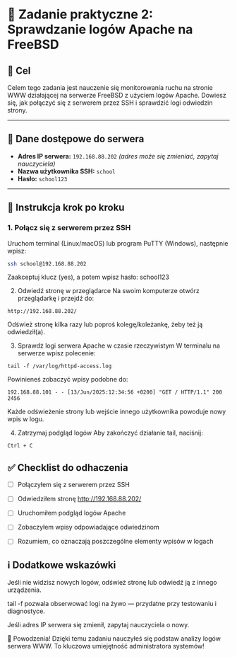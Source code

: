 # 🧪 Zadanie praktyczne 2: Sprawdzanie logów Apache na FreeBSD

## 🎯 Cel  
Celem tego zadania jest nauczenie się monitorowania ruchu na stronie WWW działającej na serwerze FreeBSD z użyciem logów Apache. Dowiesz się, jak połączyć się z serwerem przez SSH i sprawdzić logi odwiedzin strony.

---

## 🔐 Dane dostępowe do serwera

- **Adres IP serwera:** `192.168.88.202` *(adres może się zmieniać, zapytaj nauczyciela)*
- **Nazwa użytkownika SSH:** `school`
- **Hasło:** `school123`

---

## 🧭 Instrukcja krok po kroku

### 1. Połącz się z serwerem przez SSH

Uruchom terminal (Linux/macOS) lub program PuTTY (Windows), następnie wpisz:

```bash
ssh school@192.168.88.202
```

Zaakceptuj klucz (yes), a potem wpisz hasło:
school123

2. Odwiedź stronę w przeglądarce
Na swoim komputerze otwórz przeglądarkę i przejdź do:

```
http://192.168.88.202/
```

Odśwież stronę kilka razy lub poproś kolegę/koleżankę, żeby też ją odwiedził(a).

3. Sprawdź logi serwera Apache w czasie rzeczywistym
W terminalu na serwerze wpisz polecenie:

```
tail -f /var/log/httpd-access.log
```

Powinieneś zobaczyć wpisy podobne do:

```
192.168.88.101 - - [13/Jun/2025:12:34:56 +0200] "GET / HTTP/1.1" 200 2456
```

Każde odświeżenie strony lub wejście innego użytkownika powoduje nowy wpis w logu.

4. Zatrzymaj podgląd logów
Aby zakończyć działanie tail, naciśnij:

```
Ctrl + C
```

## ✅ Checklist do odhaczenia

- [ ] Połączyłem się z serwerem przez SSH  
- [ ] Odwiedziłem stronę http://192.168.88.202/
- [ ] Uruchomiłem podgląd logów Apache
- [ ] Zobaczyłem wpisy odpowiadające odwiedzinom
- [ ] Rozumiem, co oznaczają poszczególne elementy wpisów w logach

 

## ℹ️ Dodatkowe wskazówki

Jeśli nie widzisz nowych logów, odśwież stronę lub odwiedź ją z innego urządzenia.

tail -f pozwala obserwować logi na żywo — przydatne przy testowaniu i diagnostyce.

Jeśli adres IP serwera się zmienił, zapytaj nauczyciela o nowy.

🧠 Powodzenia!
Dzięki temu zadaniu nauczyłeś się podstaw analizy logów serwera WWW. To kluczowa umiejętność administratora systemów!